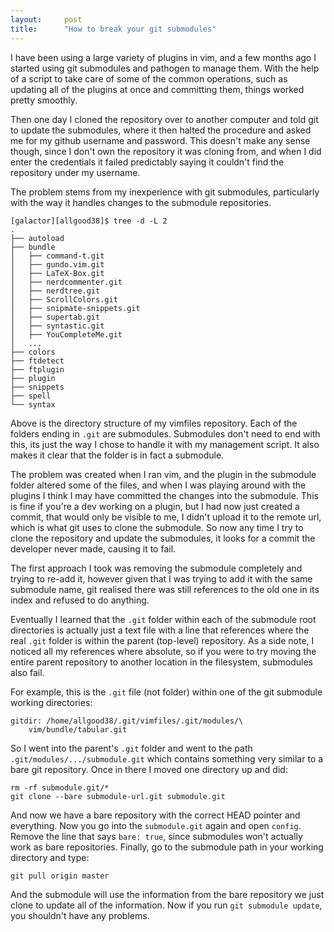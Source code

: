```yaml
---
layout:     post
title:      "How to break your git submodules"
---
```


I have been using a large variety of plugins in vim, and a few months ago I started using git submodules and pathogen to manage them. With the help of a script to take care of some of the common operations, such as updating all of the plugins at once and committing them, things worked pretty smoothly.

Then one day I cloned the repository over to another computer and told git to update the submodules, where it then halted the procedure and asked me for my github username and password. This doesn't make any sense though, since I don't own the repository it was cloning from, and when I did enter the credentials it failed predictably saying it couldn't find the repository under my username.

The problem stems from my inexperience with git submodules, particularly with the way it handles changes to the submodule repositories. 

    [galactor][allgood38]$ tree -d -L 2
    .
    ├── autoload
    ├── bundle
    │   ├── command-t.git
    │   ├── gundo.vim.git
    │   ├── LaTeX-Box.git
    │   ├── nerdcommenter.git
    │   ├── nerdtree.git
    │   ├── ScrollColors.git
    │   ├── snipmate-snippets.git
    │   ├── supertab.git
    │   ├── syntastic.git
    │   ├── YouCompleteMe.git
    │   ...
    ├── colors
    ├── ftdetect
    ├── ftplugin
    ├── plugin
    ├── snippets
    ├── spell
    └── syntax

Above is the directory structure of my vimfiles repository. Each of the folders ending in `.git` are submodules. Submodules don't need to end with this, its just the way I chose to handle it with my management script. It also makes it clear that the folder is in fact a submodule. 

The problem was created when I ran vim, and the plugin in the submodule folder altered some of the files, and when I was playing around with the plugins I think I may have committed the changes into the submodule. This is fine if you're a dev working on a plugin, but I had now just created a commit, that would only be visible to me, I didn't upload it to the remote url, which is what git uses to clone the submodule. So now any time I try to clone the repository and update the submodules, it looks for a commit the developer never made, causing it to fail.

The first approach I took was removing the submodule completely and trying to re-add it, however given that I was trying to add it with the same submodule name, git realised there was still references to the old one in its index and refused to do anything.

Eventually I learned that the `.git` folder within each of the submodule root directories is actually just a text file with a line that references where the real `.git` folder is within the parent (top-level) repository. As a side note, I noticed all my references where absolute, so if you were to try moving the entire parent repository to another location in the filesystem, submodules also fail.

For example, this is the `.git` file (not folder) within one of the git submodule working directories:

    gitdir: /home/allgood38/.git/vimfiles/.git/modules/\
        vim/bundle/tabular.git

So I went into the parent's `.git` folder and went to the path `.git/modules/.../submodule.git` which contains something very similar to a bare git repository. Once in there I moved one directory up and did:

    rm -rf submodule.git/*
    git clone --bare submodule-url.git submodule.git

And now we have a bare repository with the correct HEAD pointer and everything. Now you go into the `submodule.git` again and open `config`. Remove the line that says `bare: true`, since submodules won't actually work as bare repositories. Finally, go to the submodule path in your working directory and type:

    git pull origin master

And the submodule will use the information from the bare repository we just clone to update all of the information. Now if you run `git submodule update`, you shouldn't have any problems.
